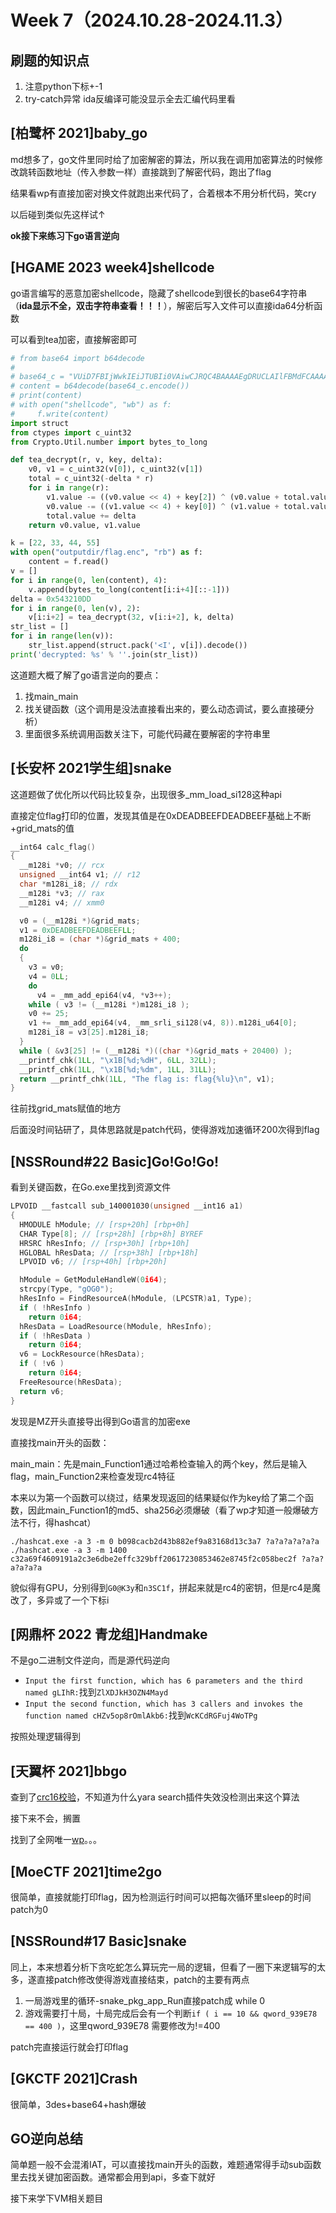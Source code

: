 # Week 7（2024.10.28-2024.11.3）

## 刷题的知识点

1. 注意python下标+-1
2. try-catch异常 ida反编译可能没显示全去汇编代码里看

## [柏鹭杯 2021]baby_go

md想多了，go文件里同时给了加密解密的算法，所以我在调用加密算法的时候修改跳转函数地址（传入参数一样）直接跳到了解密代码，跑出了flag

结果看wp有直接加密对换文件就跑出来代码了，合着根本不用分析代码，笑cry

以后碰到类似先这样试↑

**ok接下来练习下go语言逆向**

## [HGAME 2023 week4]shellcode

go语言编写的恶意加密shellcode，隐藏了shellcode到很长的base64字符串（**ida显示不全，双击字符串查看！！！**），解密后写入文件可以直接ida64分析函数

可以看到tea加密，直接解密即可

~~~python
# from base64 import b64decode
#
# base64_c = "VUiD7FBIjWwkIEiJTUBIi0VAiwCJRQC4BAAAAEgDRUCLAIlFBMdFCAAAAADHRQwj782rx0UQFgAAAMdFFCEAAADHRRgsAAAAx0UcNwAAAMdFIAAAAACLRSCD+CBzWotFDANFCIlFCItFBMHgBANFEItVCANVBDPCi1UEweoFA1UUM8IDRQCJRQCLRQDB4AQDRRiLVQgDVQAzwotVAMHqBQNVHDPCA0UEiUUEuAEAAAADRSCJRSDrnkiLRUCLVQCJELgEAAAASANFQItVBIkQSI1lMF3D"
# content = b64decode(base64_c.encode())
# print(content)
# with open("shellcode", "wb") as f:
#     f.write(content)
import struct
from ctypes import c_uint32
from Crypto.Util.number import bytes_to_long

def tea_decrypt(r, v, key, delta):
    v0, v1 = c_uint32(v[0]), c_uint32(v[1])
    total = c_uint32(-delta * r)
    for i in range(r):
        v1.value -= ((v0.value << 4) + key[2]) ^ (v0.value + total.value) ^ ((v0.value >> 5) + key[3])
        v0.value -= ((v1.value << 4) + key[0]) ^ (v1.value + total.value) ^ ((v1.value >> 5) + key[1])
        total.value += delta
    return v0.value, v1.value

k = [22, 33, 44, 55]
with open("outputdir/flag.enc", "rb") as f:
    content = f.read()
v = []
for i in range(0, len(content), 4):
    v.append(bytes_to_long(content[i:i+4][::-1]))
delta = 0x543210DD
for i in range(0, len(v), 2):
    v[i:i+2] = tea_decrypt(32, v[i:i+2], k, delta)
str_list = []
for i in range(len(v)):
    str_list.append(struct.pack('<I', v[i]).decode())
print('decrypted: %s' % ''.join(str_list))
~~~

这道题大概了解了go语言逆向的要点：

1. 找main\_main
2. 找关键函数（这个调用是没法直接看出来的，要么动态调试，要么直接硬分析）
3. 里面很多系统调用函数关注下，可能代码藏在要解密的字符串里

## [长安杯 2021学生组]snake

这道题做了优化所以代码比较复杂，出现很多\_mm_load_si128这种api

直接定位flag打印的位置，发现其值是在0xDEADBEEFDEADBEEF基础上不断+grid_mats的值

~~~c
__int64 calc_flag()
{
  __m128i *v0; // rcx
  unsigned __int64 v1; // r12
  char *m128i_i8; // rdx
  __m128i *v3; // rax
  __m128i v4; // xmm0

  v0 = (__m128i *)&grid_mats;
  v1 = 0xDEADBEEFDEADBEEFLL;
  m128i_i8 = (char *)&grid_mats + 400;
  do
  {
    v3 = v0;
    v4 = 0LL;
    do
      v4 = _mm_add_epi64(v4, *v3++);
    while ( v3 != (__m128i *)m128i_i8 );
    v0 += 25;
    v1 += _mm_add_epi64(v4, _mm_srli_si128(v4, 8)).m128i_u64[0];
    m128i_i8 = v3[25].m128i_i8;
  }
  while ( &v3[25] != (__m128i *)((char *)&grid_mats + 20400) );
  __printf_chk(1LL, "\x1B[%d;%dH", 6LL, 32LL);
  __printf_chk(1LL, "\x1B[%d;%dm", 1LL, 31LL);
  return __printf_chk(1LL, "The flag is: flag{%lu}\n", v1);
}
~~~

往前找grid_mats赋值的地方

后面没时间钻研了，具体思路就是patch代码，使得游戏加速循环200次得到flag

## [NSSRound#22 Basic]Go!Go!Go!

看到关键函数，在Go.exe里找到资源文件

~~~c
LPVOID __fastcall sub_140001030(unsigned __int16 a1)
{
  HMODULE hModule; // [rsp+20h] [rbp+0h]
  CHAR Type[8]; // [rsp+28h] [rbp+8h] BYREF
  HRSRC hResInfo; // [rsp+30h] [rbp+10h]
  HGLOBAL hResData; // [rsp+38h] [rbp+18h]
  LPVOID v6; // [rsp+40h] [rbp+20h]

  hModule = GetModuleHandleW(0i64);
  strcpy(Type, "gOG0");
  hResInfo = FindResourceA(hModule, (LPCSTR)a1, Type);
  if ( !hResInfo )
    return 0i64;
  hResData = LoadResource(hModule, hResInfo);
  if ( !hResData )
    return 0i64;
  v6 = LockResource(hResData);
  if ( !v6 )
    return 0i64;
  FreeResource(hResData);
  return v6;
}
~~~

发现是MZ开头直接导出得到Go语言的加密exe

直接找main开头的函数：

main_main：先是main_Function1通过哈希检查输入的两个key，然后是输入flag，main_Function2来检查发现rc4特征

本来以为第一个函数可以绕过，结果发现返回的结果疑似作为key给了第二个函数，因此main_Function1的md5、sha256必须爆破（看了wp才知道一般爆破方法不行，得hashcat）

~~~
./hashcat.exe -a 3 -m 0 b098cacb2d43b882ef9a83168d13c3a7 ?a?a?a?a?a?a
./hashcat.exe -a 3 -m 1400 c32a69f4609191a2c3e6dbe2effc329bff20617230853462e8745f2c058bec2f ?a?a?a?a?a?a
~~~

貌似得有GPU，分别得到`G0@K3y`和`n3SC1f`，拼起来就是rc4的密钥，但是rc4是魔改了，多异或了一个下标i

## [网鼎杯 2022 青龙组]Handmake

不是go二进制文件逆向，而是源代码逆向

* `Input the first function, which has 6 parameters and the third named gLIhR:`找到`ZlXDJkH3OZN4Mayd`
* `Input the second function, which has 3 callers and invokes the function named cHZv5op8rOmlAkb6:`找到`WcKCdRGFuj4WoTPg`

按照处理逻辑得到

## [天翼杯 2021]bbgo

查到了[crc16校验](https://blog.csdn.net/renlonggg/article/details/119734367)，不知道为什么yara search插件失效没检测出来这个算法

接下来不会，搁置

找到了全网唯一[wp](https://www.anquanke.com/post/id/254670)。。。

## [MoeCTF 2021]time2go

很简单，直接就能打印flag，因为检测运行时间可以把每次循环里sleep的时间patch为0

## [NSSRound#17 Basic]snake

同上，本来想着分析下贪吃蛇怎么算玩完一局的逻辑，但看了一圈下来逻辑写的太多，遂直接patch修改使得游戏直接结束，patch的主要有两点

1. 一局游戏里的循环-snake_pkg_app_Run直接patch成 while 0
2. 游戏需要打十局，十局完成后会有一个判断`if ( i == 10 && qword_939E78 == 400 )`，这里qword_939E78 需要修改为!=400

patch完直接运行就会打印flag

## [GKCTF 2021]Crash

很简单，3des+base64+hash爆破

## GO逆向总结

简单题一般不会混淆IAT，可以直接找main开头的函数，难题通常得手动sub函数里去找关键加密函数。通常都会用到api，多查下就好

接下来学下VM相关题目



